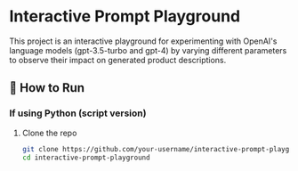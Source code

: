 # Interactive Prompt Playground

This project is an interactive playground for experimenting with OpenAI's language models (gpt-3.5-turbo and gpt-4) by varying different parameters to observe their impact on generated product descriptions.

## 🔧 How to Run

### If using Python (script version)

1. Clone the repo
   ```bash
   git clone https://github.com/your-username/interactive-prompt-playground
   cd interactive-prompt-playground
   ```
